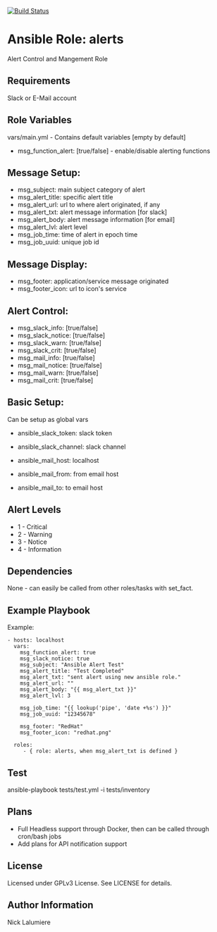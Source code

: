 [![Build Status](https://travis-ci.org/kurrier/ansible-role_alerts.svg?branch=master)](https://travis-ci.org/kurrier/ansible-role_alerts)

Ansible Role: alerts
=========

Alert Control and Mangement Role

Requirements
------------

Slack or E-Mail account

Role Variables
--------------

vars/main.yml - Contains default variables [empty by default]

* msg_function_alert: [true/false] - enable/disable alerting functions

## Message Setup: ##
* msg_subject: main subject category of alert
* msg_alert_title: specific alert title
* msg_alert_url: url to where alert originated, if any
* msg_alert_txt: alert message information [for slack]
* msg_alert_body: alert message information [for email]
* msg_alert_lvl: alert level
* msg_job_time: time of alert in epoch time
* msg_job_uuid: unique job id

## Message Display: ##
* msg_footer: application/service message originated
* msg_footer_icon: url to icon's service

## Alert Control: ##
* msg_slack_info: [true/false]
* msg_slack_notice: [true/false]
* msg_slack_warn: [true/false]
* msg_slack_crit: [true/false]
* msg_mail_info: [true/false]
* msg_mail_notice: [true/false]
* msg_mail_warn: [true/false]
* msg_mail_crit: [true/false]

## Basic Setup: ##
Can be setup as global vars

* ansible_slack_token: slack token
* ansible_slack_channel: slack channel

* ansible_mail_host: localhost
* ansible_mail_from: from email host
* ansible_mail_to: to email host

Alert Levels
------------
* 1 - Critical
* 2 - Warning
* 3 - Notice
* 4 - Information

Dependencies
------------

None - can easily be called from other roles/tasks with set_fact.

Example Playbook
----------------

Example:

    - hosts: localhost
      vars:
        msg_function_alert: true
        msg_slack_notice: true
        msg_subject: "Ansible Alert Test"
        msg_alert_title: "Test Completed"
        msg_alert_txt: "sent alert using new ansible role."
        msg_alert_url: ""
        msg_alert_body: "{{ msg_alert_txt }}"
        msg_alert_lvl: 3

        msg_job_time: "{{ lookup('pipe', 'date +%s') }}"
        msg_job_uuid: "12345678"
        
        msg_footer: "RedHat"
        msg_footer_icon: "redhat.png"

      roles:
         - { role: alerts, when msg_alert_txt is defined }

Test
----------------

ansible-playbook tests/test.yml -i tests/inventory


Plans
----------------
- Full Headless support through Docker, then can be called through cron/bash jobs
- Add plans for API notification support

License
-------

Licensed under GPLv3 License. See LICENSE for details.

Author Information
------------------

Nick Lalumiere
